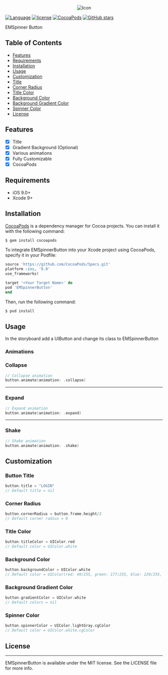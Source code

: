 <p align="center">
<img src="https://github.com/egmoll7/EMSpinnerButton/blob/master/Images/EMSpinnerButton.png" alt="Icon"/>
</p>

[![Language](https://img.shields.io/badge/Swift-4-orange.svg)]()
[![license](https://img.shields.io/github/license/mashape/apistatus.svg)]()
[![CocoaPods](https://img.shields.io/cocoapods/v/EMSpinnerButton.svg)]()
[![GitHub stars](https://img.shields.io/github/stars/egmoll7/EMSpinnerButton.svg)](https://github.com/egmoll7/EMSpinnerButton/stargazers)

EMSpinner Button

<p align="center">
</p>

## Table of Contents
* [Features](#features)
* [Requirements](#requirements)
* [Installation](#installation)
* [Usage](#usage)
* [Customization](#customization)
* [Title](#button-title)
* [Corner Radius](#corner-radius)
* [Title Color](#title-color)
* [Background Color](#background-color)
* [Background Gradient Color](#background-gradient-color)
* [Spinner Color](#spinner-color)
* [License](#license)

## Features
* [x] Title
* [x] Gradient Background (Optional)
* [x] Various animations
* [x] Fully Customizable
* [x] CocoaPods

## Requirements
* iOS 9.0+
* Xcode 9+

## Installation
[CocoaPods](http://cocoapods.org) is a dependency manager for Cocoa projects. You can install it with the following command:

```bash
$ gem install cocoapods
```

To integrate EMSpinnerButton into your Xcode project using CocoaPods, specify it in your Podfile:

```ruby
source 'https://github.com/CocoaPods/Specs.git'
platform :ios, '9.0'
use_frameworks!

target '<Your Target Name>' do
pod 'EMSpinnerButton'
end
```

Then, run the following command:

```bash
$ pod install
```

## Usage
In the storyboard add a UIButton and change its class to EMSpinnerButton

### Animations

### Collapse
```swift
// Collapse animation
button.animate(animation: .collapse)
```
----------------

### Expand
```swift
// Expand animation
button.animate(animation: .expand)
```
----------------

### Shake
```swift
// Shake animation
button.animate(animation: .shake)
```

## Customization

### Button Title
```swift
button.title = "LOGIN"
// Default title = nil
```

### Corner Radius
```swift
button.cornerRadius = button.frame.height/2
// Default corner radius = 0
```

### Title Color
```swift
button.titleColor = UIColor.red
// Default color = UIColor.white
```

### Background Color
```swift
button.backgroundColor = UIColor.white
// Default color = UIColor(red: 49/255, green: 177/255, blue: 229/255, alpha: 1.0)
```

### Background Gradient Color
```swift
button.gradientColor = UIColor.white
// Default colors = nil
```

### Spinner Color
```swift
button.spinnerColor = UIColor.lightGray.cgColor
// Default color = UIColor.white.cgColor
```

## License
----------------
EMSpinnerButton is available under the MIT license. See the LICENSE file for more info.
